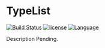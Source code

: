 # TypeList

[![Build Status](https://travis-ci.com/DimitrisJim/TypeList.svg?token=svLop7oAmpsKYJJMTWFh&branch=master)](https://travis-ci.com/DimitrisJim/TypeList)
[![license](https://img.shields.io/badge/license-MIT-%3Cgreen%3E)](http://www.wtfpl.net/)
[![Language](https://img.shields.io/badge/C++->=11-%3Cgreen%3E)]()


Description Pending.